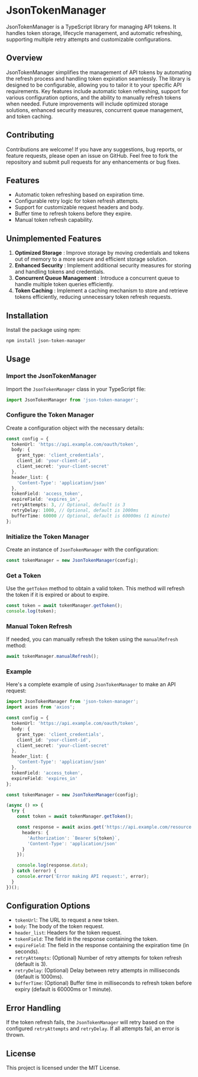 # JsonTokenManager

JsonTokenManager is a TypeScript library for managing API tokens. It handles token storage, lifecycle management, and automatic refreshing, supporting multiple retry attempts and customizable configurations.

## Overview

JsonTokenManager simplifies the management of API tokens by automating the refresh process and handling token expiration seamlessly. The library is designed to be configurable, allowing you to tailor it to your specific API requirements. Key features include automatic token refreshing, support for various configuration options, and the ability to manually refresh tokens when needed. Future improvements will include optimized storage solutions, enhanced security measures, concurrent queue management, and token caching.


## Contributing

Contributions are welcome! If you have any suggestions, bug reports, or feature requests, please open an issue on GitHub. Feel free to fork the repository and submit pull requests for any enhancements or bug fixes.


## Features

- Automatic token refreshing based on expiration time.
- Configurable retry logic for token refresh attempts.
- Support for customizable request headers and body.
- Buffer time to refresh tokens before they expire.
- Manual token refresh capability.


## Unimplemented Features

1. **Optimized Storage** : Improve storage by moving credentials and tokens out of memory to a more secure and efficient storage solution.
2. **Enhanced Security** : Implement additional security measures for storing and handling tokens and credentials.
3. **Concurrent Queue Management** : Introduce a concurrent queue to handle multiple token queries efficiently.
4. **Token Caching** : Implement a caching mechanism to store and retrieve tokens efficiently, reducing unnecessary token refresh requests.

## Installation

Install the package using npm:

```sh
npm install json-token-manager
```

## Usage

### Import the JsonTokenManager

Import the `JsonTokenManager` class in your TypeScript file:

```typescript
import JsonTokenManager from 'json-token-manager';
```

### Configure the Token Manager

Create a configuration object with the necessary details:

```typescript
const config = {
  tokenUrl: 'https://api.example.com/oauth/token',
  body: {
    grant_type: 'client_credentials',
    client_id: 'your-client-id',
    client_secret: 'your-client-secret'
  },
  header_list: {
    'Content-Type': 'application/json'
  },
  tokenField: 'access_token',
  expireField: 'expires_in',
  retryAttempts: 3, // Optional, default is 3
  retryDelay: 1000, // Optional, default is 1000ms
  bufferTime: 60000 // Optional, default is 60000ms (1 minute)
};
```

### Initialize the Token Manager

Create an instance of `JsonTokenManager` with the configuration:

```typescript
const tokenManager = new JsonTokenManager(config);
```

### Get a Token

Use the `getToken` method to obtain a valid token. This method will refresh the token if it is expired or about to expire.

```typescript
const token = await tokenManager.getToken();
console.log(token);
```

### Manual Token Refresh

If needed, you can manually refresh the token using the `manualRefresh` method:

```typescript
await tokenManager.manualRefresh();
```

### Example

Here's a complete example of using `JsonTokenManager` to make an API request:

```typescript
import JsonTokenManager from 'json-token-manager';
import axios from 'axios';

const config = {
  tokenUrl: 'https://api.example.com/oauth/token',
  body: {
    grant_type: 'client_credentials',
    client_id: 'your-client-id',
    client_secret: 'your-client-secret'
  },
  header_list: {
    'Content-Type': 'application/json'
  },
  tokenField: 'access_token',
  expireField: 'expires_in'
};

const tokenManager = new JsonTokenManager(config);

(async () => {
  try {
    const token = await tokenManager.getToken();

    const response = await axios.get('https://api.example.com/resource', {
      headers: {
        'Authorization': `Bearer ${token}`,
        'Content-Type': 'application/json'
      }
    });

    console.log(response.data);
  } catch (error) {
    console.error('Error making API request:', error);
  }
})();
```

## Configuration Options

- `tokenUrl`: The URL to request a new token.
- `body`: The body of the token request.
- `header_list`: Headers for the token request.
- `tokenField`: The field in the response containing the token.
- `expireField`: The field in the response containing the expiration time (in seconds).
- `retryAttempts`: (Optional) Number of retry attempts for token refresh (default is 3).
- `retryDelay`: (Optional) Delay between retry attempts in milliseconds (default is 1000ms).
- `bufferTime`: (Optional) Buffer time in milliseconds to refresh token before expiry (default is 60000ms or 1 minute).

## Error Handling

If the token refresh fails, the `JsonTokenManager` will retry based on the configured `retryAttempts` and `retryDelay`. If all attempts fail, an error is thrown.

## License

This project is licensed under the MIT License.
